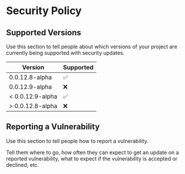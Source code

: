 # Security Policy

## Supported Versions

Use this section to tell people about which versions of your project are
currently being supported with security updates.

| Version | Supported          |
| ------- | ------------------ |
| 0.0.12.8-alpha | :white_check_mark: |
| 0.0.12.9-alpha | :x:                |
| < 0.0.12.9-alpha | :white_check_mark: |
| > 0.0.12.8-alpha | :x:                |

## Reporting a Vulnerability

Use this section to tell people how to report a vulnerability.

Tell them where to go, how often they can expect to get an update on a
reported vulnerability, what to expect if the vulnerability is accepted or
declined, etc.
